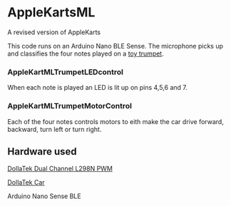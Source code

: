 # AppleKartsML
A revised version of AppleKarts

This code runs on an Arduino Nano BLE Sense. The microphone picks up and classifies the four notes played on a [toy trumpet](https://www.nda-toys.com/product/5218/bontempi-silver-trumpet-42cm-wholesale). 

### AppleKartMLTrumpetLEDcontrol
When each note is played an LED is lit up on pins 4,5,6 and 7.

### AppleKartMLTrumpetMotorControl
Each of the four notes controls motors to eith make the car drive forward, backward, turn left or turn right.

## Hardware used
[DollaTek Dual Channel L298N PWM](https://www.amazon.co.uk/DollaTek-Channel-Driver-H-Bridge-Stepper/dp/B07F9LH4PJ/ref=asc_df_B07F9LH4PJ?mcid=d2942c6f02ae34219fb5881da1550795&hvocijid=15328588217776470927-B07F9LH4PJ-&hvexpln=74&tag=googshopuk-21&linkCode=df0&hvadid=696285193871&hvpos=&hvnetw=g&hvrand=15328588217776470927&hvpone=&hvptwo=&hvqmt=&hvdev=c&hvdvcmdl=&hvlocint=&hvlocphy=9046549&hvtargid=pla-2281435176698&psc=1&gad_source=1)

[DollaTek Car](https://www.amazon.co.uk/DollaTek-Battery-Chassis-Encoder-Arduino/dp/B07F73HY34/ref=asc_df_B07F73HY34?mcid=32862d46fc213eff89fc5c81c9ceb43e&hvocijid=15328588217776470927-B07F73HY34-&hvexpln=74&tag=googshopuk-21&linkCode=df0&hvadid=696285193871&hvpos=&hvnetw=g&hvrand=15328588217776470927&hvpone=&hvptwo=&hvqmt=&hvdev=c&hvdvcmdl=&hvlocint=&hvlocphy=9046549&hvtargid=pla-2281435176658&psc=1&gad_source=1)

Arduino Nano Sense BLE
